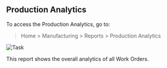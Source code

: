## Production Analytics

To access the Production Analytics, go to:

> Home > Manufacturing > Reports > Production Analytics

![Task](https://docs.erpnext.com/files/production-analytics.png)

This report shows the overall analytics of all Work Orders.